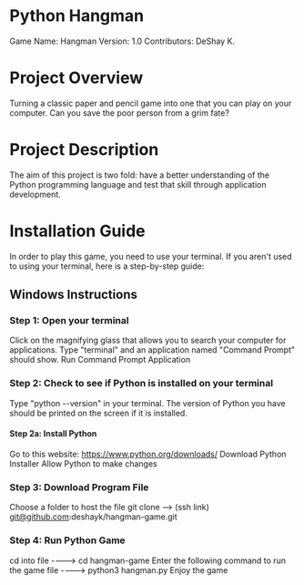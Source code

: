 # Python Hangman 
Game Name: Hangman
Version: 1.0
Contributors: DeShay K.

# Project Overview
Turning a classic paper and pencil game into one that you can play on your computer. Can you save the poor person from a grim fate?

# Project Description
The aim of this project is two fold: have a better understanding of the Python programming language and test that skill through application development.

# Installation Guide
In order to play this game, you need to use your terminal. If you aren't used to using your terminal, here is a step-by-step guide:

## Windows Instructions
### Step 1: Open your terminal
Click on the magnifying glass that allows you to search your computer for applications.
Type "terminal" and an application named "Command Prompt" should show.
Run Command Prompt Application

### Step 2: Check to see if Python is installed on your terminal
Type "python --version" in your terminal.
The version of Python you have should be printed on the screen if it is installed.

#### Step 2a: Install Python
Go to this website: https://www.python.org/downloads/ 
Download Python Installer
Allow Python to make changes


### Step 3: Download Program File
Choose a folder to host the file
git clone --> (ssh link) git@github.com:deshayk/hangman-game.git


### Step 4: Run Python Game
cd into file ----> cd hangman-game
Enter the following command to run the game file ----> python3 hangman.py
Enjoy the game
